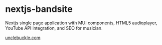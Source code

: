 # nextjs-bandsite

Nextjs single page application with MUI components, HTML5 audioplayer, YouTube API integration, and SEO for musician.

[unclebuckle.com](https://unclebuckle.com)
